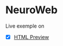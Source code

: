 # NeuroWeb
Live exemple on
- [x] [HTML Preview](https://cdn.rawgit.com/UrsuAndrei/NeuroWeb/27b5cc82/index.html)

